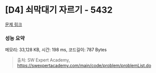 # [D4] 쇠막대기 자르기 - 5432 

[문제 링크](https://swexpertacademy.com/main/code/problem/problemDetail.do?contestProbId=AWVl47b6DGMDFAXm) 

### 성능 요약

메모리: 33,128 KB, 시간: 198 ms, 코드길이: 787 Bytes



> 출처: SW Expert Academy, https://swexpertacademy.com/main/code/problem/problemList.do